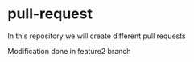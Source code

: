 # pull-request
In this repository we will create different pull requests

Modification done in feature2 branch
